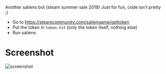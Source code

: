 Another saliens bot (steam summer sale 2018)
Just for fun, code isn't pretty ;)

* Go to https://steamcommunity.com/saliengame/gettoken
* Put the token in `token.txt` (only the token itself, nothing else)
* Run saliens


# Screenshot
![screenshot](https://snag.gy/L8QkIP.jpg)
